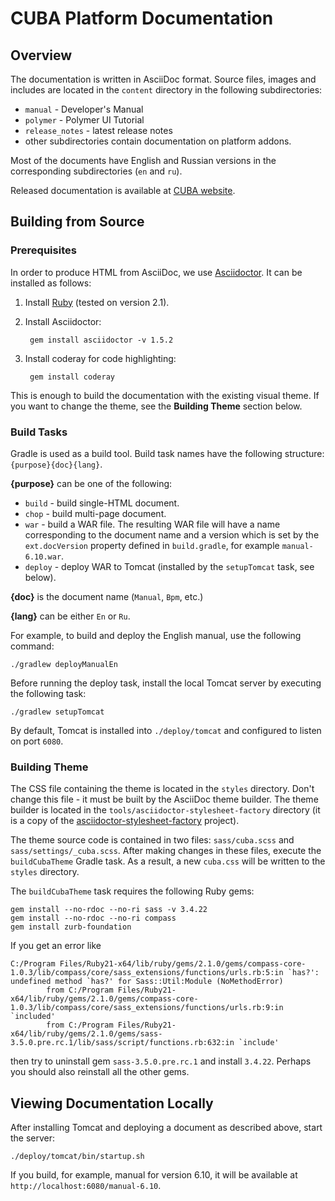 # CUBA Platform Documentation

## Overview

The documentation is written in AsciiDoc format. Source files, images and includes are located in the `content` directory in the following subdirectories:

* `manual` - Developer's Manual
* `polymer` - Polymer UI Tutorial
* `release_notes` - latest release notes
* other subdirectories contain documentation on platform addons.

Most of the documents have English and Russian versions in the corresponding subdirectories (`en` and `ru`). 

Released documentation is available at [CUBA website](https://www.cuba-platform.com/documentation).

## Building from Source

### Prerequisites

In order to produce HTML from AsciiDoc, we use [Asciidoctor](https://asciidoctor.org). It can be installed as follows:
 
1. Install [Ruby](https://www.ruby-lang.org/en/downloads) (tested on version 2.1).

2. Install Asciidoctor:

        gem install asciidoctor -v 1.5.2

3. Install coderay for code highlighting:

        gem install coderay

This is enough to build the documentation with the existing visual theme. If you want to change the theme, see the __Building Theme__ section below.

### Build Tasks

Gradle is used as a build tool. Build task names have the following structure: `{purpose}{doc}{lang}`.

__{purpose}__ can be one of the following:

* `build` - build single-HTML document.
* `chop` - build multi-page document.
* `war` - build a WAR file. The resulting WAR file will have a name corresponding to the document name and a version which is set by the `ext.docVersion` property defined in `build.gradle`, for example `manual-6.10.war`.
* `deploy` - deploy WAR to Tomcat (installed by the `setupTomcat` task, see below).

__{doc}__ is the document name (`Manual`, `Bpm`, etc.)

__{lang}__ can be either `En` or `Ru`.

For example, to build and deploy the English manual, use the following command:

    ./gradlew deployManualEn

Before running the deploy task, install the local Tomcat server by executing the following task:

    ./gradlew setupTomcat
    
By default, Tomcat is installed into `./deploy/tomcat` and configured to listen on port `6080`.

### Building Theme

The CSS file containing the theme is located in the `styles` directory. Don't change this file - it must be built by the AsciiDoc theme builder. The theme builder is located in the `tools/asciidoctor-stylesheet-factory` directory (it is a copy of the [asciidoctor-stylesheet-factory](https://github.com/asciidoctor/asciidoctor-stylesheet-factory) project).

The theme source code is contained in two files: `sass/cuba.scss` and `sass/settings/_cuba.scss`. After making changes in these files, execute the `buildCubaTheme` Gradle task. As a result, a new `cuba.css` will be written to the `styles` directory.

The `buildCubaTheme` task requires the following Ruby gems:

    gem install --no-rdoc --no-ri sass -v 3.4.22
    gem install --no-rdoc --no-ri compass
    gem install zurb-foundation
    
If you get an error like 

    C:/Program Files/Ruby21-x64/lib/ruby/gems/2.1.0/gems/compass-core-1.0.3/lib/compass/core/sass_extensions/functions/urls.rb:5:in `has?': undefined method `has?' for Sass::Util:Module (NoMethodError)
            from C:/Program Files/Ruby21-x64/lib/ruby/gems/2.1.0/gems/compass-core-1.0.3/lib/compass/core/sass_extensions/functions/urls.rb:9:in `included'
            from C:/Program Files/Ruby21-x64/lib/ruby/gems/2.1.0/gems/sass-3.5.0.pre.rc.1/lib/sass/script/functions.rb:632:in `include'

then try to uninstall gem `sass-3.5.0.pre.rc.1` and install `3.4.22`. Perhaps you should also reinstall all the other gems. 

## Viewing Documentation Locally

After installing Tomcat and deploying a document as described above, start the server:

    ./deploy/tomcat/bin/startup.sh 

If you build, for example, manual for version 6.10, it will be available at `http://localhost:6080/manual-6.10`.  
    
